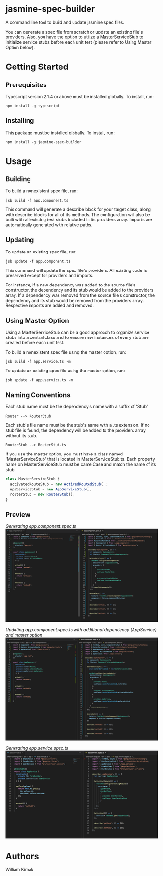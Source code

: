 # jasmine-spec-builder
A command line tool to build and update jasmine spec files.

You can generate a spec file from scratch or update an existing file's providers. Also, you have the option to utilize a MasterServiceStub to initialize service stubs before each unit test (please refer to Using Master Option below).

# Getting Started
## Prerequisites
Typescript version 2.1.4 or above must be installed globally. To install, run:
```
npm install -g typescript
```
## Installing
This package must be installed globally. To install, run:
```
npm install -g jasmine-spec-builder
```

# Usage
## Building
To build a nonexistent spec file, run:
```
jsb build -f app.component.ts
```

This command will generate a describe block for your target class, along with describe blocks for all of its methods. The configuration will also be built with all existing test stubs included in its providers array. Imports are automatically generated with relative paths. 

## Updating
To update an existing spec file, run:
```
jsb update -f app.component.ts
```

This command will update the spec file's providers. All existing code is preserved except for providers and imports. 

For instance, if a new dependency was added to the source file's constructor, the dependency and its stub would be added to the providers array. If a dependency was removed from the source file's constructor, the dependency and its stub would be removed from the providers array. Respective imports are added and removed.

## Using Master Option
Using a MasterServiceStub can be a good approach to organize service stubs into a central class and to ensure new instances of every stub are created before each unit test.

To build a nonexistent spec file using the master option, run:
```
jsb build -f app.service.ts -m
```

To update an existing spec file using the master option, run:
```
jsb update -f app.service.ts -m
```

## Naming Conventions
Each stub name must be the dependency's name with a suffix of 'Stub'. 
```
Router --> RouterStub
```

Each stub's file name must be the stub's name with a .ts extension. If no stub file is found, the dependency will be added to the providers array without its stub.
```
RouterStub --> RouterStub.ts
```

If you use the master option, you must have a class named 'MasterServiceStub' that is located in MasterServiceStub.ts. Each property name on MasterServiceStub must be camelCase and match the name of its stub.
```javascript
class MasterServiceStub {
  activatedRouteStub = new ActivedRoutedStub();
  appServiceStub = new AppServiceStub();
  routerStub = new RouterStub();
}
```

## Preview
*Generating app.component.spec.ts*
![build](./assets/jsb-build-component.png?raw=true)

*Updating app.component.spec.ts with additional dependency (AppService) and master option*
![update with master](./assets/jsb-update-component.png?raw=true)

*Generating app.service.spec.ts*
![build](./assets/jsb-build-service.png?raw=true)

# Authors
William Kimak
